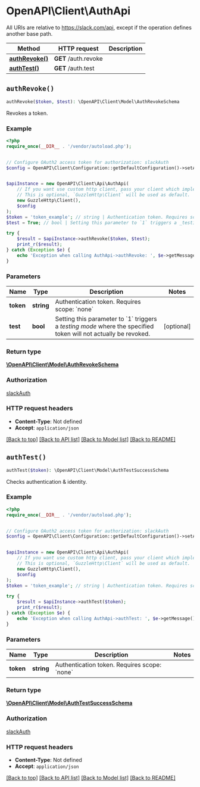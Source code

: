 # OpenAPI\Client\AuthApi

All URIs are relative to https://slack.com/api, except if the operation defines another base path.

| Method | HTTP request | Description |
| ------------- | ------------- | ------------- |
| [**authRevoke()**](AuthApi.md#authRevoke) | **GET** /auth.revoke |  |
| [**authTest()**](AuthApi.md#authTest) | **GET** /auth.test |  |


## `authRevoke()`

```php
authRevoke($token, $test): \OpenAPI\Client\Model\AuthRevokeSchema
```



Revokes a token.

### Example

```php
<?php
require_once(__DIR__ . '/vendor/autoload.php');


// Configure OAuth2 access token for authorization: slackAuth
$config = OpenAPI\Client\Configuration::getDefaultConfiguration()->setAccessToken('YOUR_ACCESS_TOKEN');


$apiInstance = new OpenAPI\Client\Api\AuthApi(
    // If you want use custom http client, pass your client which implements `GuzzleHttp\ClientInterface`.
    // This is optional, `GuzzleHttp\Client` will be used as default.
    new GuzzleHttp\Client(),
    $config
);
$token = 'token_example'; // string | Authentication token. Requires scope: `none`
$test = True; // bool | Setting this parameter to `1` triggers a _testing mode_ where the specified token will not actually be revoked.

try {
    $result = $apiInstance->authRevoke($token, $test);
    print_r($result);
} catch (Exception $e) {
    echo 'Exception when calling AuthApi->authRevoke: ', $e->getMessage(), PHP_EOL;
}
```

### Parameters

| Name | Type | Description  | Notes |
| ------------- | ------------- | ------------- | ------------- |
| **token** | **string**| Authentication token. Requires scope: &#x60;none&#x60; | |
| **test** | **bool**| Setting this parameter to &#x60;1&#x60; triggers a _testing mode_ where the specified token will not actually be revoked. | [optional] |

### Return type

[**\OpenAPI\Client\Model\AuthRevokeSchema**](../Model/AuthRevokeSchema.md)

### Authorization

[slackAuth](../../README.md#slackAuth)

### HTTP request headers

- **Content-Type**: Not defined
- **Accept**: `application/json`

[[Back to top]](#) [[Back to API list]](../../README.md#endpoints)
[[Back to Model list]](../../README.md#models)
[[Back to README]](../../README.md)

## `authTest()`

```php
authTest($token): \OpenAPI\Client\Model\AuthTestSuccessSchema
```



Checks authentication & identity.

### Example

```php
<?php
require_once(__DIR__ . '/vendor/autoload.php');


// Configure OAuth2 access token for authorization: slackAuth
$config = OpenAPI\Client\Configuration::getDefaultConfiguration()->setAccessToken('YOUR_ACCESS_TOKEN');


$apiInstance = new OpenAPI\Client\Api\AuthApi(
    // If you want use custom http client, pass your client which implements `GuzzleHttp\ClientInterface`.
    // This is optional, `GuzzleHttp\Client` will be used as default.
    new GuzzleHttp\Client(),
    $config
);
$token = 'token_example'; // string | Authentication token. Requires scope: `none`

try {
    $result = $apiInstance->authTest($token);
    print_r($result);
} catch (Exception $e) {
    echo 'Exception when calling AuthApi->authTest: ', $e->getMessage(), PHP_EOL;
}
```

### Parameters

| Name | Type | Description  | Notes |
| ------------- | ------------- | ------------- | ------------- |
| **token** | **string**| Authentication token. Requires scope: &#x60;none&#x60; | |

### Return type

[**\OpenAPI\Client\Model\AuthTestSuccessSchema**](../Model/AuthTestSuccessSchema.md)

### Authorization

[slackAuth](../../README.md#slackAuth)

### HTTP request headers

- **Content-Type**: Not defined
- **Accept**: `application/json`

[[Back to top]](#) [[Back to API list]](../../README.md#endpoints)
[[Back to Model list]](../../README.md#models)
[[Back to README]](../../README.md)

